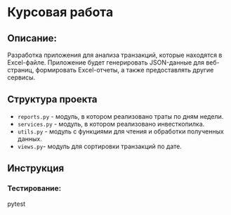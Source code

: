 # Курсовая работа


## Описание:
Разработка приложения для анализа транзакций, которые находятся в Excel-файле. 
Приложение будет генерировать JSON-данные для веб-страниц, 
формировать Excel-отчеты, а также предоставлять другие сервисы.

## Структура проекта
* `reports.py` - модуль, в котором реализовано траты по дням недели.
* `services.pу` - модуль, в котором реализовано инвесткопилка.
* `utils.py` - модуль с функциями для чтения и обработки полученных данных.
* `views.pу`- модуль для сортировки транзакций по дате.


## Инструкция




### Тестирование:
pytest